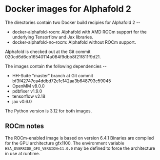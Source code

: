 Docker images for Alphafold 2
=============================

The directories contain two Docker build recipies for Alphafold 2 --

- docker-alphafold-rocm: Alphafold with AMD ROCm support for the underlying Tensorflow and Jax libraries.
- docker-alphafold-no-rocm: Alphafold without ROCm support.

Alphafold is checked out at the Git commit 020cd6d6cb16540114a084f9dbb8f21f811f9d21.

The images contain the following dependencies --

- HH-Suite "master" branch at Git commit bf3f42747ca4ddbd72e1c142aa3b648793c59045
- OpenMM v8.0.0
- pdbfixer v1.9.0
- tensorflow v2.18
- jax v0.6.0

The Python version is 3.12 for both images.

ROCm notes
----------

The ROCm-enabled image is based on version 6.4.1 Binaries are compiled for the
GPU architecture gfx1100. The environment variable
`HSA_OVERRIDE_GFX_VERSION=11.0.0` may be defined to force the architecture in
use at runtime.
